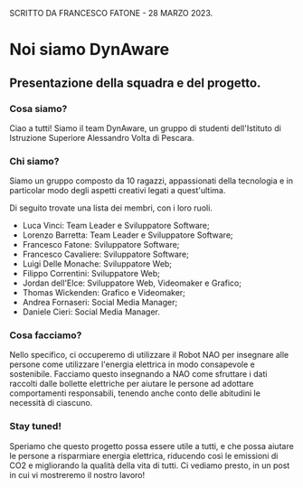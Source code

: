 SCRITTO DA FRANCESCO FATONE - 28 MARZO 2023.

# Noi siamo DynAware
## Presentazione della squadra e del progetto.

### Cosa siamo? 

Ciao a tutti! Siamo il team DynAware, un gruppo di studenti dell'Istituto di Istruzione Superiore Alessandro Volta di Pescara. 

### Chi siamo?

Siamo un gruppo composto da 10 ragazzi, appassionati della tecnologia e in particolar modo degli aspetti creativi legati a quest'ultima.

Di seguito trovate una lista dei membri, con i loro ruoli.

 - Luca Vinci: Team Leader e Sviluppatore Software;
 - Lorenzo Barretta: Team Leader e Sviluppatore Software;
 - Francesco Fatone: Sviluppatore Software;
 - Francesco Cavaliere: Sviluppatore Software;
 - Luigi Delle Monache: Sviluppatore Web;
 - Filippo Correntini: Sviluppatore Web;
 - Jordan dell'Elce: Sviluppatore Web, Videomaker e Grafico;
 - Thomas Wickenden: Grafico e Videomaker;
 - Andrea Fornaseri: Social Media Manager;
 - Daniele Cieri: Social Media Manager.

### Cosa facciamo?

Nello specifico, ci occuperemo di utilizzare il Robot NAO per insegnare alle persone come utilizzare l'energia elettrica in modo consapevole e sostenibile. Facciamo questo insegnando a NAO come sfruttare i dati raccolti dalle bollette elettriche per aiutare le persone ad adottare comportamenti responsabili, tenendo anche conto delle abitudini le necessità di ciascuno.

### Stay tuned!

Speriamo che questo progetto possa essere utile a tutti, e che possa aiutare le persone a risparmiare energia elettrica, riducendo così le emissioni di CO2 e migliorando la qualità della vita di tutti. Ci vediamo presto, in un post in cui vi mostreremo il nostro lavoro!